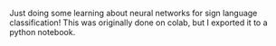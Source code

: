Just doing some learning about neural networks for sign language classification! This was originally done on colab, but I exported it to a python notebook. 
